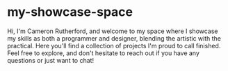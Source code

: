 # my-showcase-space
Hi, I'm Cameron Rutherford, and welcome to my space where I showcase my skills as both a programmer and designer, blending the artistic with the practical. Here you'll find a collection of projects I'm proud to call finished. Feel free to explore, and don't hesitate to reach out if you have any questions or just want to chat!
